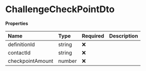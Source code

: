 # ChallengeCheckPointDto

**Properties**

| Name             | Type   | Required | Description |
| :--------------- | :----- | :------- | :---------- |
| definitionId     | string | ❌       |             |
| contactId        | string | ❌       |             |
| checkpointAmount | number | ❌       |             |

